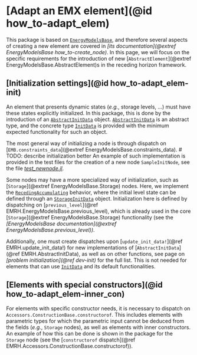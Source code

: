 # [Adapt an EMX element](@id how_to-adapt_elem)

This package is based on [`EnergyModelsBase`](https://energymodelsx.github.io/EnergyModelsBase.jl/), and therefore several aspects of creating a new element are covered in *[its documentation](@extref EnergyModelsBase how_to-create_node)*.
In this page, we will focus on the specific requirements for the introduction of new [`AbstractElement`](@extref EnergyModelsBase.AbstractElement)s in the receding horizon framework.

## [Initialization settings](@id how_to-adapt_elem-init)

An element that presents dynamic states (*e.g.*, storage levels, ...) must have these states explicitly initialized.
In this package, this is done by the introduction of an [`AbstractInitData`](@ref) object.
[`AbstractInitData`](@ref) is an abstract type, and the concrete type [`InitData`](@ref) is provided with the minimum expected functionality for such an object.

The most general way of initializing a node is through dispatch on [`EMB.constraints_data`](@extref EnergyModelsBase.constraints_data). # TODO: describe initialization better
An example of such implementation is provided in the test files for the creation of a new node `SampleInitNode`, see the file *[test_newnode.jl](https://gitlab.sintef.no/idesignres/wp-2/energymodelsrechorizon.jl/-/tree/main/test/test_newnode.jl)*.

Some nodes may have a more specialized way of initialization, such as [`Storage`](@extref EnergyModelsBase.Storage) nodes.
Here, we implement the [`RecedingAccumulating`](@ref) behavior, where the initial level state can be defined through an [`StorageInitData`](@ref) object.
Initialization here is defined by dispatching on [`previous_level`](@ref EMRH.EnergyModelsBase.previous_level), which is already used in the core [`Storage`](@extref EnergyModelsBase.Storage) functionality (see the *[EnergyModelsBase documentation](@extref EnergyModelsBase.previous_level))*.

Additionally, one must create dispatches upon [`update_init_data!`](@ref EMRH.update_init_data!) for new implementations of [`AbstractInitData`](@ref EMRH.AbstractInitData), as well as on other functions, see page on *[problem initialization](@ref dev-init)* for the full list.
This is not needed for elements that can use [`InitData`](@ref) and its default functionalities.

## [Elements with special constructors](@id how_to-adapt_elem-inner_con)

For elements with specific constructor needs, it is necessary to dispatch on `Accessors.ConstructionBase.constructorof`.
This includes elements with parametric types for which the parametric input cannot be deduced from the fields (*e.g.*, `Storage` nodes), as well as elements with inner constructors.
An example of how this can be done is shown in the package for the `Storage` node (see the [`constructorof` dispatch](@ref EMRH.Accessors.ConstructionBase.constructorof)).
